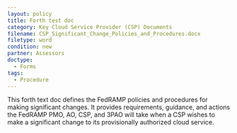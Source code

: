 ```yaml
---
layout: policy
title: Forth test doc
category: Key Cloud Service Provider (CSP) Documents
filename: CSP_Significant_Change_Policies_and_Procedures.docx
filetype: word
condition: new
partner: Assessors
doctype:
  - Forms
tags:
  - Procedure
---
```

This forth text doc defines the FedRAMP policies and procedures for making significant changes. It provides requirements, guidance, and actions the FedRAMP PMO, AO, CSP, and 3PAO will take when a CSP wishes to make a significant change to its provisionally authorized cloud service.
